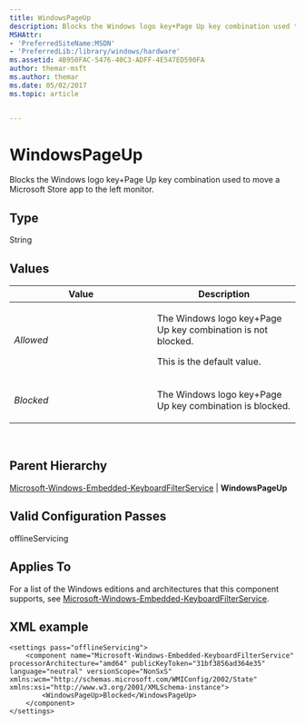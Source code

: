 ```yaml
---
title: WindowsPageUp
description: Blocks the Windows logo key+Page Up key combination used to move a Microsoft Store app to the left monitor.
MSHAttr:
- 'PreferredSiteName:MSDN'
- 'PreferredLib:/library/windows/hardware'
ms.assetid: 4B950FAC-5476-40C3-ADFF-4E547ED590FA
author: themar-msft
ms.author: themar
ms.date: 05/02/2017
ms.topic: article


---
```


# WindowsPageUp


Blocks the Windows logo key+Page Up key combination used to move a Microsoft Store app to the left monitor.

## Type


String

## Values


<table>
<colgroup>
<col width="50%" />
<col width="50%" />
</colgroup>
<thead>
<tr class="header">
<th>Value</th>
<th>Description</th>
</tr>
</thead>
<tbody>
<tr class="odd">
<td><p><em>Allowed</em></p></td>
<td><p>The Windows logo key+Page Up key combination is not blocked.</p>
<p>This is the default value.</p></td>
</tr>
<tr class="even">
<td><p><em>Blocked</em></p></td>
<td><p>The Windows logo key+Page Up key combination is blocked.</p></td>
</tr>
</tbody>
</table>

 

## Parent Hierarchy


[Microsoft-Windows-Embedded-KeyboardFilterService](microsoft-windows-embedded-keyboardfilterservice.md) | **WindowsPageUp**

## Valid Configuration Passes


offlineServicing

## Applies To


For a list of the Windows editions and architectures that this component supports, see [Microsoft-Windows-Embedded-KeyboardFilterService](microsoft-windows-embedded-keyboardfilterservice.md).

## XML example


```
<settings pass="offlineServicing">
    <component name="Microsoft-Windows-Embedded-KeyboardFilterService" processorArchitecture="amd64" publicKeyToken="31bf3856ad364e35" language="neutral" versionScope="NonSxS" xmlns:wcm="http://schemas.microsoft.com/WMIConfig/2002/State" xmlns:xsi="http://www.w3.org/2001/XMLSchema-instance">
        <WindowsPageUp>Blocked</WindowsPageUp>
    </component>
</settings>
```

 

 






